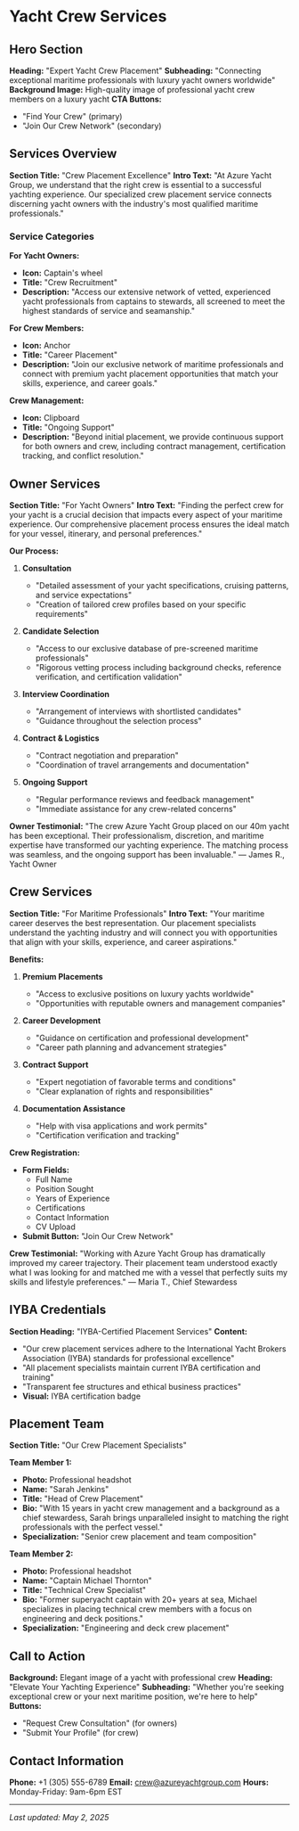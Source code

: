 # Yacht Crew Services

## Hero Section
**Heading:** "Expert Yacht Crew Placement"
**Subheading:** "Connecting exceptional maritime professionals with luxury yacht owners worldwide"
**Background Image:** High-quality image of professional yacht crew members on a luxury yacht
**CTA Buttons:**
- "Find Your Crew" (primary)
- "Join Our Crew Network" (secondary)

## Services Overview
**Section Title:** "Crew Placement Excellence"
**Intro Text:** "At Azure Yacht Group, we understand that the right crew is essential to a successful yachting experience. Our specialized crew placement service connects discerning yacht owners with the industry's most qualified maritime professionals."

### Service Categories

**For Yacht Owners:**
- **Icon:** Captain's wheel
- **Title:** "Crew Recruitment"
- **Description:** "Access our extensive network of vetted, experienced yacht professionals from captains to stewards, all screened to meet the highest standards of service and seamanship."

**For Crew Members:**
- **Icon:** Anchor
- **Title:** "Career Placement"
- **Description:** "Join our exclusive network of maritime professionals and connect with premium yacht placement opportunities that match your skills, experience, and career goals."

**Crew Management:**
- **Icon:** Clipboard
- **Title:** "Ongoing Support"
- **Description:** "Beyond initial placement, we provide continuous support for both owners and crew, including contract management, certification tracking, and conflict resolution."

## Owner Services
**Section Title:** "For Yacht Owners"
**Intro Text:** "Finding the perfect crew for your yacht is a crucial decision that impacts every aspect of your maritime experience. Our comprehensive placement process ensures the ideal match for your vessel, itinerary, and personal preferences."

**Our Process:**
1. **Consultation**
   - "Detailed assessment of your yacht specifications, cruising patterns, and service expectations"
   - "Creation of tailored crew profiles based on your specific requirements"
   
2. **Candidate Selection**
   - "Access to our exclusive database of pre-screened maritime professionals"
   - "Rigorous vetting process including background checks, reference verification, and certification validation"
   
3. **Interview Coordination**
   - "Arrangement of interviews with shortlisted candidates"
   - "Guidance throughout the selection process"
   
4. **Contract & Logistics**
   - "Contract negotiation and preparation"
   - "Coordination of travel arrangements and documentation"
   
5. **Ongoing Support**
   - "Regular performance reviews and feedback management"
   - "Immediate assistance for any crew-related concerns"

**Owner Testimonial:**
"The crew Azure Yacht Group placed on our 40m yacht has been exceptional. Their professionalism, discretion, and maritime expertise have transformed our yachting experience. The matching process was seamless, and the ongoing support has been invaluable." — James R., Yacht Owner

## Crew Services
**Section Title:** "For Maritime Professionals"
**Intro Text:** "Your maritime career deserves the best representation. Our placement specialists understand the yachting industry and will connect you with opportunities that align with your skills, experience, and career aspirations."

**Benefits:**
1. **Premium Placements**
   - "Access to exclusive positions on luxury yachts worldwide"
   - "Opportunities with reputable owners and management companies"
   
2. **Career Development**
   - "Guidance on certification and professional development"
   - "Career path planning and advancement strategies"
   
3. **Contract Support**
   - "Expert negotiation of favorable terms and conditions"
   - "Clear explanation of rights and responsibilities"
   
4. **Documentation Assistance**
   - "Help with visa applications and work permits"
   - "Certification verification and tracking"

**Crew Registration:**
- **Form Fields:**
  - Full Name
  - Position Sought
  - Years of Experience
  - Certifications
  - Contact Information
  - CV Upload
- **Submit Button:** "Join Our Crew Network"

**Crew Testimonial:**
"Working with Azure Yacht Group has dramatically improved my career trajectory. Their placement team understood exactly what I was looking for and matched me with a vessel that perfectly suits my skills and lifestyle preferences." — Maria T., Chief Stewardess

## IYBA Credentials
**Section Heading:** "IYBA-Certified Placement Services"
**Content:**
- "Our crew placement services adhere to the International Yacht Brokers Association (IYBA) standards for professional excellence"
- "All placement specialists maintain current IYBA certification and training"
- "Transparent fee structures and ethical business practices"
- **Visual:** IYBA certification badge

## Placement Team
**Section Title:** "Our Crew Placement Specialists"

**Team Member 1:**
- **Photo:** Professional headshot
- **Name:** "Sarah Jenkins"
- **Title:** "Head of Crew Placement"
- **Bio:** "With 15 years in yacht crew management and a background as a chief stewardess, Sarah brings unparalleled insight to matching the right professionals with the perfect vessel."
- **Specialization:** "Senior crew placement and team composition"

**Team Member 2:**
- **Photo:** Professional headshot
- **Name:** "Captain Michael Thornton"
- **Title:** "Technical Crew Specialist"
- **Bio:** "Former superyacht captain with 20+ years at sea, Michael specializes in placing technical crew members with a focus on engineering and deck positions."
- **Specialization:** "Engineering and deck crew placement"

## Call to Action
**Background:** Elegant image of a yacht with professional crew
**Heading:** "Elevate Your Yachting Experience"
**Subheading:** "Whether you're seeking exceptional crew or your next maritime position, we're here to help"
**Buttons:**
- "Request Crew Consultation" (for owners)
- "Submit Your Profile" (for crew)

## Contact Information
**Phone:** +1 (305) 555-6789
**Email:** crew@azureyachtgroup.com
**Hours:** Monday-Friday: 9am-6pm EST

---
*Last updated: May 2, 2025* 